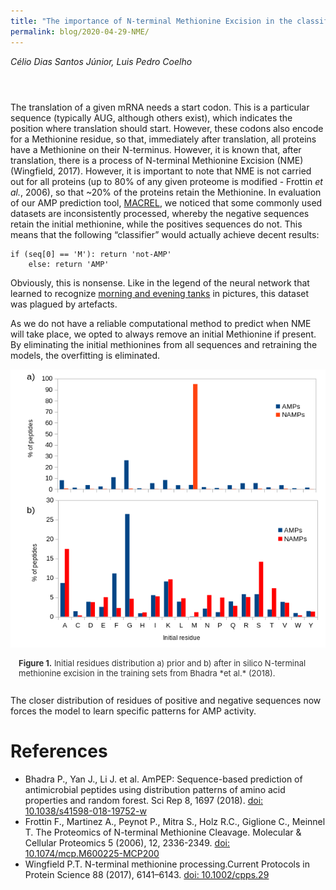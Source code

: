 ```yaml
---
title: "The importance of N-terminal Methionine Excision in the classification of Antimicrobial Peptides"
permalink: blog/2020-04-29-NME/
---
```

<style>
div.caption {
    font-size: small;
    color: #333333;
    padding-bottom:1em;
    padding-left:1em;
    padding-right:1em;
    padding-top:0em;
}
</style>

_Célio Dias Santos Júnior, Luis Pedro Coelho_

<div style="padding: 1em" markdown="1">

</div>

The translation of a given mRNA needs a start codon. This is a particular sequence (typically AUG, although others exist), which indicates the position where translation should start. However, these codons also encode for a Methionine residue, so that, immediately after translation, all proteins have a Methionine on their N-terminus. However, it is known that, after translation, there is a process of N-terminal Methionine Excision (NME) (Wingfield, 2017). However, it is important to note that NME is not carried out for all proteins (up to 80% of any given proteome is modified - Frottin *et al.*, 2006), so that ~20% of the proteins retain the Methionine. In evaluation of our AMP prediction tool, [MACREL](https:/doi.org/10.1101/2019.12.17.880385v3), we noticed that some commonly used datasets are inconsistently processed, whereby the negative sequences retain the initial methionine, while the positives sequences do not. This means that the following “classifier” would actually achieve decent results:

```
if (seq[0] == 'M'): return 'not-AMP'
    else: return 'AMP'
```

Obviously, this is nonsense. Like in the legend of the neural network that learned to recognize [morning and evening tanks](https://www.gwern.net/Tanks) in pictures, this dataset was plagued by artefacts.

As we do not have a reliable computational method to predict when NME will take place, we opted to always remove an initial Methionine if present. By eliminating the initial methionines from all sequences and retraining the models, the overfitting is eliminated.

![](/media/2020-04-29-NME/figure_1.png)
<div class="caption">
<b>Figure 1.</b> Initial residues distribution a) prior and b) after in silico N-terminal methionine excision in the training sets from Bhadra *et al.* (2018).
</div>

The closer distribution of residues of positive and negative sequences now forces the model to learn specific patterns for AMP activity.
 
# References

- Bhadra P., Yan J., Li J. et al. AmPEP: Sequence-based prediction of antimicrobial peptides using distribution patterns of amino acid properties and random forest. Sci Rep 8, 1697 (2018). [doi: 10.1038/s41598-018-19752-w](https://www.nature.com/articles/s41598-018-19752-w/)
- Frottin F., Martinez A., Peynot P., Mitra S., Holz R.C., Giglione C., Meinnel T. The Proteomics of N-terminal Methionine Cleavage. Molecular & Cellular Proteomics 5 (2006), 12, 2336-2349. [doi: 10.1074/mcp.M600225-MCP200](https://www.mcponline.org/content/5/12/2336)
- Wingfield P.T. N-terminal methionine processing.Current Protocols in Protein Science 88 (2017), 6141–6143. [doi: 10.1002/cpps.29](https://currentprotocols.onlinelibrary.wiley.com/doi/10.1002/cpps.29)

